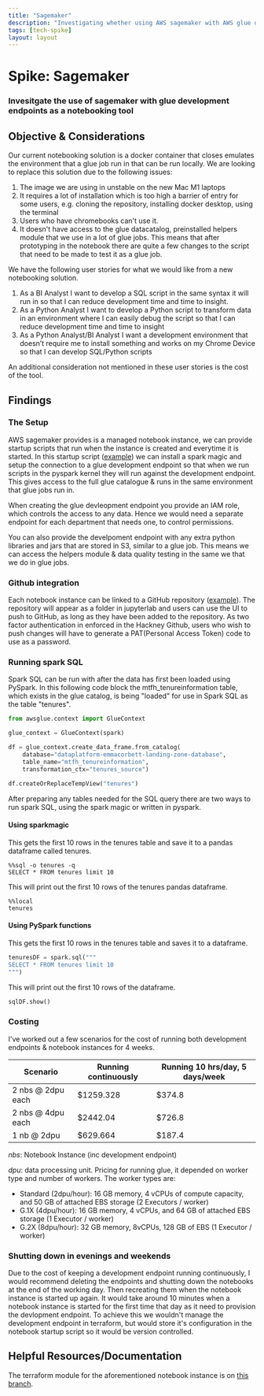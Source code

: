 ```yaml
---
title: "Sagemaker"
description: "Investigating whether using AWS sagemaker with AWS glue development endpoints is a viable notebooking tool"
tags: [tech-spike]
layout: layout
---
```


# Spike: Sagemaker

### Invesitgate the use of sagemaker with glue development endpoints as a notebooking tool

## Objective & Considerations

Our current notebooking solution is a docker container that closes emulates the environment that a glue job run in that can be run locally.
We are looking to replace this solution due to the following issues:

1. The image we are using in unstable on the new Mac M1 laptops 
2. It requires a lot of installation which is too high a barrier of entry for some users, e.g. cloning the repository, installing docker desktop, using the terminal 
3. Users who have chromebooks can't use it.
4. It doesn't have access to the glue datacatalog, preinstalled helpers module that we use in a lot of glue jobs.
This means that after prototyping in the notebook there are quite a few changes to the script that need to be made to test it as a glue job.

We have the following user stories for what we would like from a new notebooking solution.

1. As a BI Analyst I want to develop a SQL script in the same syntax it will run in so that I can reduce development time and time to insight.
2. As a Python Analyst I want to develop a Python script to transform data in an environment where I can easily debug the script so that I can reduce development time and time to insight
3. As a Python Analyst/BI Analyst I want a development environment that doesn’t require me to install something and works on my Chrome Device so that I can develop SQL/Python scripts

An additional consideration not mentioned in these user stories is the cost of the tool.

## Findings

### The Setup 

AWS sagemaker provides is a managed notebook instance, we can provide startup scripts that run when the instance is created and everytime it is started.
In this startup script ([example][startup-script]) we can install a spark magic and setup the connection to a glue development endpoint so that when we run scripts in the pyspark kernel they will run against the development endpoint.
This gives access to the full glue catalogue & runs in the same environment that glue jobs run in.

When creating the glue devleopment endpoint you provide an IAM role, which controls the access to any data. 
Hence we would need a separate endpoint for each department that needs one, to control permissions.

You can also provide the develpoment endpoint with any extra python libraries and jars that are stored in S3, similar to a glue job.
This means we can access the helpers module & data quality testing in the same we that we do in glue jobs.

### Github integration

Each notebook instance can be linked to a GitHub repository ([example][notebook-github-repo]). 
The repository will appear as a folder in jupyterlab and users can use the UI to push to GitHub, as long as they have been added to the repository.
As two factor authentication in enforced in the Hackney Github, users who wish to push changes will have to generate a PAT(Personal Access Token) code to use as a password.

### Running spark SQL

Spark SQL can be run with after the data has first been loaded using PySpark.
In this following code block the mtfh_tenureinformation table, which exists in the glue catalog, is being "loaded" for use in Spark SQL as the table "tenures".

```python
from awsglue.context import GlueContext

glue_context = GlueContext(spark)

df = glue_context.create_data_frame.from_catalog( 
    database="dataplatform-emmacorbett-landing-zone-database", 
    table_name="mtfh_tenureinformation", 
    transformation_ctx="tenures_source")

df.createOrReplaceTempView("tenures")
```

After preparing any tables needed for the SQL query there are two ways to run spark SQL, using the spark magic or written in pyspark.

#### Using sparkmagic

This gets the first 10 rows in the tenures table and save it to a pandas dataframe called tenures.
```
%%sql -o tenures -q
SELECT * FROM tenures limit 10
```
This will print out the first 10 rows of the tenures pandas dataframe.
```
%%local
tenures
```

#### Using PySpark functions

This gets the first 10 rows in the tenures table and saves it to a dataframe.
```python
tenuresDF = spark.sql("""
SELECT * FROM tenures limit 10
""")
```

This will print out the first 10 rows of the dataframe.
```python
sqlDF.show()
```



### Costing

I've worked out a few scenarios for the cost of running both development endpoints & notebook instances for 4 weeks.


| Scenario               | Running continuously | Running 10 hrs/day, 5 days/week |
| ---------------------- | -------------------- | ------------------------------- |
| 2 nbs @ 2dpu each | $1259.328 | $374.8 |
| 2 nbs @ 4dpu each | $2442.04 | $726.8 |
| 1 nb @ 2dpu | $629.664 | $187.4 |


*nbs*: Notebook Instance (inc development endpoint)

*dpu*: data processing unit. Pricing for running glue, it depended on worker type and number of workers. 
The worker types are:
- Standard (2dpu/hour): 16 GB memory, 4 vCPUs of compute capacity, and 50 GB of attached EBS storage (2 Executors / worker)
- G.1X (4dpu/hour): 16 GB memory, 4 vCPUs, and 64 GB of attached EBS storage (1 Executor / worker)
- G.2X (8dpu/hour): 32 GB memory, 8vCPUs, 128 GB of EBS (1 Executor / worker)


### Shutting down in evenings and weekends

Due to the cost of keeping a development endpoint running continuously, I would recommend deleting the endpoints and shutting down the notebooks at the end of the working day.
Then recreating them when the notebook instance is started up again.
It would take around 10 minutes when a notebook instance is started for the first time that day as it need to provision the devlopment endpoint.
To achieve this we wouldn't manage the development endpoint in terraform, but would store it's configuration in the notebook startup script so it would be version controlled.



## Helpful Resources/Documentation

The terraform module for the aforementioned notebook instance is on [this branch][sagemaker-branch].

[startup-script]: https://github.com/LBHackney-IT/Data-Platform/blob/sagemaker/modules/sagemaker/scripts/notebook-start-up.sh
[notebook-github-repo]: https://github.com/LBHackney-IT/Data-Platform-Notebooks
[notebook-terraform-code]: https://github.com/LBHackney-IT/Data-Platform/blob/sagemaker/modules/sagemaker/11-notebook.tf
[sagemaker-branch]: https://github.com/LBHackney-IT/Data-Platform/tree/sagemaker/modules/sagemaker